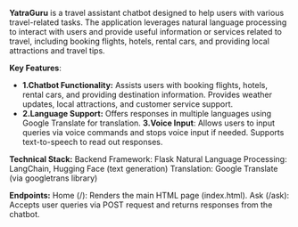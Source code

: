 **YatraGuru** is a travel assistant chatbot designed to help users with various travel-related tasks. The application leverages natural language processing to interact with users and provide useful information or services related to travel, including booking flights, hotels, rental cars, and providing local attractions and travel tips.

**Key Features**:
- **1.Chatbot Functionality:**
Assists users with booking flights, hotels, rental cars, and providing destination information.
Provides weather updates, local attractions, and customer service support.<br>
- **2.Language Support:**
Offers responses in multiple languages using Google Translate for translation.
**3.Voice Input**:
Allows users to input queries via voice commands and stops voice input if needed.
Supports text-to-speech to read out responses.

**Technical Stack:**
Backend Framework: Flask
Natural Language Processing: LangChain, Hugging Face (text generation)
Translation: Google Translate (via googletrans library)

**Endpoints:**
Home (/): Renders the main HTML page (index.html).
Ask (/ask): Accepts user queries via POST request and returns responses from the chatbot.

